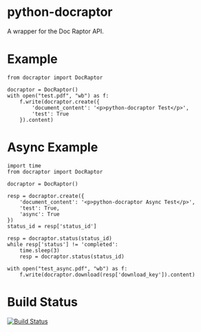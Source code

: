 # python-docraptor

A wrapper for the Doc Raptor API.

# Example

    from docraptor import DocRaptor

    docraptor = DocRaptor()
    with open("test.pdf", "wb") as f:
        f.write(docraptor.create({
            'document_content': '<p>python-docraptor Test</p>', 
            'test': True
        }).content)

# Async Example

    import time
    from docraptor import DocRaptor

    docraptor = DocRaptor()

    resp = docraptor.create({
        'document_content': '<p>python-docraptor Async Test</p>', 
        'test': True, 
        'async': True 
    })
    status_id = resp['status_id']

    resp = docraptor.status(status_id)
    while resp['status'] != 'completed':
        time.sleep(3)
        resp = docraptor.status(status_id)
    
    with open("test_async.pdf", "wb") as f:
        f.write(docraptor.download(resp['download_key']).content)

# Build Status

[![Build Status](https://travis-ci.org/jkeyes/python-docraptor.png?branch=master)](https://travis-ci.org/jkeyes/python-docraptor)
